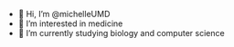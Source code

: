 - 👋 Hi, I’m @michelleUMD
- 👀 I’m interested in medicine
- 🌱 I’m currently studying biology and computer science


<!---
michelleUMD/michelleUMD is a ✨ special ✨ repository because its `README.md` (this file) appears on your GitHub profile.
You can click the Preview link to take a look at your changes.
--->
